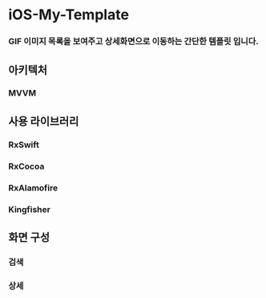 # iOS-My-Template

### GIF 이미지 목록을 보여주고 상세화면으로 이동하는 간단한 템플릿 입니다.

## 아키텍처
### MVVM

## 사용 라이브러리
### RxSwift
### RxCocoa
### RxAlamofire
### Kingfisher

## 화면 구성
### 검색
### 상세
